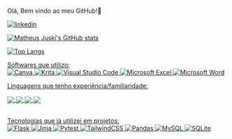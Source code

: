 Olá, Bem vindo ao meu GitHub!👋 <br/>



<p style="display: inline_block;">
<a href="https://www.linkedin.com/in/matheus-juski-662b7a2ba/"> <img alt="linkedin" src="https://img.shields.io/badge/linkedin-%230077B5.svg?style=for-the-badge&logo=linkedin&logoColor=white" />          
</p>

![Matheus Juski's GitHub stats](https://github-readme-stats.vercel.app/api?username=MatheusJuski&show_icons=true&locale=en&theme=midnight-purple&rank_icon=github)

![Top Langs](https://github-readme-stats.vercel.app/api/top-langs/?username=MatheusJuski&layout=compact)

Softwares que utilizo: <br/>
![Canva](https://img.shields.io/badge/Canva-%2300C4CC.svg?style=for-the-badge&logo=Canva&logoColor=white)
![Krita](https://img.shields.io/badge/Krita-203759?style=for-the-badge&logo=krita&logoColor=EEF37B)
![Visual Studio Code](https://img.shields.io/badge/Visual%20Studio%20Code-0078d7.svg?style=for-the-badge&logo=visual-studio-code&logoColor=white)
![Microsoft Excel](https://img.shields.io/badge/Microsoft_Excel-217346?style=for-the-badge&logo=microsoft-excel&logoColor=white)
![Microsoft Word](https://img.shields.io/badge/Microsoft_Word-2B579A?style=for-the-badge&logo=microsoft-word&logoColor=white)

Linguagens que tenho experiência/familiaridade:
<div style="display: inline_block">
<img align=center alt"c++" src="https://img.shields.io/badge/c++-%2300599C.svg?style=for-the-badge&logo=c%2B%2B&logoColor=white" />
<img align=center alt"HTML5" src="https://img.shields.io/badge/html5-%23E34F26.svg?style=for-the-badge&logo=html5&logoColor=white" />
<img align=center alt"JavaScript" src="https://img.shields.io/badge/javascript-%23323330.svg?style=for-the-badge&logo=javascript&logoColor=%23F7DF1E" />
<img align=center alt"Python" src="https://img.shields.io/badge/python-3670A0?style=for-the-badge&logo=python&logoColor=ffdd54" />
</div><br/>

Tecnologias que já utilizei em projetos: <br/>
![Flask](https://img.shields.io/badge/flask-%23000.svg?style=for-the-badge&logo=flask&logoColor=white)
![Jinja](https://img.shields.io/badge/jinja-white.svg?style=for-the-badge&logo=jinja&logoColor=black)
![Pytest](https://img.shields.io/badge/pytest-%23ffffff.svg?style=for-the-badge&logo=pytest&logoColor=2f9fe3)
![TailwindCSS](https://img.shields.io/badge/tailwindcss-%2338B2AC.svg?style=for-the-badge&logo=tailwind-css&logoColor=white)
![Pandas](https://img.shields.io/badge/pandas-%23150458.svg?style=for-the-badge&logo=pandas&logoColor=white)
![MySQL](https://img.shields.io/badge/mysql-4479A1.svg?style=for-the-badge&logo=mysql&logoColor=white)
![SQLite](https://img.shields.io/badge/sqlite-%2307405e.svg?style=for-the-badge&logo=sqlite&logoColor=white)



